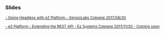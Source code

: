 <div style="text-align: left;">

### Slides

<a target="_blank" href="https://ramzi-arfaoui.github.io/slides/sensiolab_meetup20170830"><small>- Going Headless with eZ Platform - SensioLabs Cologne 2017/08/30</small></a>

<a target="_blank" href="https://ramzi-arfaoui.github.io/slides/ezsysztems_meetup_20171130"><small>- eZ Platform - Extending the REST API - Ez Systems Cologne 2017/11/30 - Coming soon</small></a>

</div>
